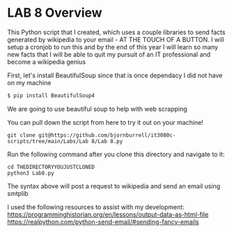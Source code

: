 # LAB 8 Overview
This Python script that I created, which uses a couple libraries to send facts generated by wikipedia to your email - AT THE TOUCH OF A BUTTON. I will setup a cronjob to run this and by the end of this year I will learn so many new facts that I will be able to quit my pursuit of an IT professional and become a wikipedia genius

First, let's install BeautifulSoup since that is once dependacy I did not have on my machine

```bash
$ pip install BeautifulSoup4
```
We are going to use beautiful soup to help with web scrapping

You can pull down the script from here to try it out on your machine!
```
git clone git@https://github.com/bjornburrell/it3080c-scripts/tree/main/Labs/Lab 8/Lab 8.py
```

Run the following command after you clone this directory and navigate to it:

```
cd THEDIRECTORYYOUJUSTCLONED
python3 Lab8.py
```

The syntax above will post a request to wikipedia and send an email using smtplib



I used the following resources to assist with my development: 
https://programminghistorian.org/en/lessons/output-data-as-html-file
https://realpython.com/python-send-email/#sending-fancy-emails